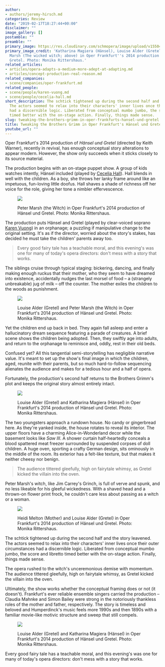 ```yaml
---
author:
- authors/jeremy-hirsch.md
categories: Review
date: "2019-02-17T18:27:44+00:00"
disclaimer: ""
image_gallery: []
postamble: ""
preamble: ""
primary_image: https://res.cloudinary.com/schmopera/image/upload/v1550427838/media/2019/02/441FrankfurtHG2014.jpg
primary_image_credit: 'Katharina Magiera (Hänsel), Louise Alder (Gretel) and Peter
  Marsh (The wicked witch; above) in Oper Frankfurt''s 2014 production of Hänsel und
  Gretel. Photo: Monika Rittershaus.'
related_articles:
- articles/opera-adapts-a-medium-more-adept-at-adapting.md
- articles/concept-production-real-reason.md
related_companies:
- scene/companies/oper-frankfurt.md
related_people:
- scene/people/karen-vuong.md
- scene/people/cecelia-hall.md
short_description: The schtick tightened up during the second half and the story leavened.
  The actors seemed to relax into their characters' inner lives once their outer circumstances
  had a discernible logic. Liberated from conceptual mumbo jumbo, the score and libretto
  timed better with the on-stage action. Finally, things made sense.
slug: tweaking-the-brothers-grimm-in-oper-frankfurts-hansel-und-gretel
title: Tweaking the Brothers Grimm in Oper Frankfurt's Hänsel und Gretel
youtube_url: ""
---
```

Oper Frankfurt's 2014 production of _Hänsel und Gretel_ (directed by Keith Warner), recently in revival, has enough conceptual story alterations to appear modern. However, the show only succeeds when it sticks closely to its source material.

The production begins with an on-stage puppet show. A group of kids watches intently, Hänsel included (played by [Cecelia Hall](/scene/people/cecelia-hall/)). Hall blends in well with the children. As a boy, she throws her lanky frame around like an impetuous, fun-loving little doofus. Hall shaves a shade of richness off her voice for the role, giving her tone a nimbler effervescence.

<figure data-type="image">

![](https://res.cloudinary.com/schmopera/image/upload/v1550428045/media/2019/02/440FrankfurtHG2014.jpg)

<figcaption>Peter Marsh (the Witch) in Oper Frankfurt's 2014 production of Hänsel und Gretel. Photo: Monika Rittershaus.</figcaption>

</figure>

The production puts Hänsel and Gretel (played by clear-voiced soprano [Karen Vuong](/scene/people/karen-vuong/)) in an orphanage; a puzzling if manipulative change to the original setting. It's as if the director, worried about the story's stakes, has decided he must take the children' parents away too.

> Every good fairy tale has a teachable moral, and this evening's was one for many of today's opera directors: don't mess with a story that works.

The siblings cruise through typical staging: bickering, dancing, and finally making enough ruckus that their mother, who they seem to have dreamed into existence, accidentally nudges the last morsel of food – a (strangely unbreakable) jug of milk – off the counter. The mother exiles the children to the woods as punishment.

<figure data-type="image">

![](https://res.cloudinary.com/schmopera/image/upload/v1550428267/media/2019/02/447FrankfurtHG2014.jpg)

<figcaption>Louise Alder (Gretel) and Peter Marsh (the Witch) in Oper Frankfurt's 2014 production of Hänsel und Gretel. Photo: Monika Rittershaus.</figcaption>

</figure>

Yet the children end up back in bed. They again fall asleep and enter a hallucinatory dream sequence featuring a parade of creatures. A brief scene shows the children being adopted. Then, they swiftly age into adults, and return to the orphanage to reminisce and, oddly, rest in their old beds.

Confused yet? All this tangential semi-storytelling has negligible narrative value. It's meant to set up the show's final image in which the children, aged, reunite with their parents, but so much hard-to-follow sequencing alienates the audience and makes for a tedious hour and a half of opera.

Fortunately, the production's second half returns to the Brothers Grimm's plot and keeps the original story almost entirely intact.

<figure data-type="image">

![](https://res.cloudinary.com/schmopera/image/upload/v1550428328/media/2019/02/446FrankfurtHG2014.jpg)

<figcaption>Louise Alder (Gretel) and Katharina Magiera (Hänsel) in Oper Frankfurt's 2014 production of Hänsel und Gretel. Photo: Monika Rittershaus.</figcaption>

</figure>

The two youngsters approach a rundown house. No candy or gingerbread here. As they're yanked inside, the house rotates to reveal its interior. The upper floors have a charming Alice-in-Wonderland decor while the basement looks like _Saw III_. A shower curtain half-heartedly conceals a blood spattered meat freezer surrounded by suspended corpses of doll children. A huge oven, sporting a crafty German design, sits ominously in the middle of the room. Its exterior has a felt-like texture, but that makes it neither cheesy nor benign.

> The audience tittered gleefully, high on fairytale whimsy, as Gretel kicked the villain into the oven.

Peter Marsh's witch, like Jim Carrey's Grinch, is full of verve and spunk, and no less likeable for his gleeful wickedness. With a shaved head and a thrown-on flower print frock, he couldn't care less about passing as a witch or a woman.

<figure data-type="image">

![](https://res.cloudinary.com/schmopera/image/upload/v1550428596/media/2019/02/444FrankfurtHG2014.jpg)

<figcaption>Heidi Melton (Mother) and Louise Alder (Gretel) in Oper Frankfurt's 2014 production of Hänsel und Gretel. Photo: Monika Rittershaus.</figcaption>

</figure>

The schtick tightened up during the second half and the story leavened. The actors seemed to relax into their characters' inner lives once their outer circumstances had a discernible logic. Liberated from conceptual mumbo jumbo, the score and libretto timed better with the on-stage action. Finally, things made sense.

The opera rushed to the witch's unceremonious demise with momentum. The audience tittered gleefully, high on fairytale whimsy, as Gretel kicked the villain into the oven.

Ultimately, the show works whether the conceptual framing does or not (it doesn't). Frankfurt's ever reliable ensemble singers carried the production – Claudia Mahnke and Simon Bailey were strong in the notoriously thankless roles of the mother and father, respectively. The story is timeless and beloved and Humperdinck's music feels more 1990s and then 1890s with a familiar movie-like motivic structure and sweep that still compels.

<figure data-type="image">

![](https://res.cloudinary.com/schmopera/image/upload/v1550428685/media/2019/02/442FrankfurtHG2014.jpg)

<figcaption>Louise Alder (Gretel) and Katharina Magiera (Hänsel) in Oper Frankfurt's 2014 production of Hänsel und Gretel. Photo: Monika Rittershaus.</figcaption>

</figure>

Every good fairy tale has a teachable moral, and this evening's was one for many of today's opera directors: don't mess with a story that works.
